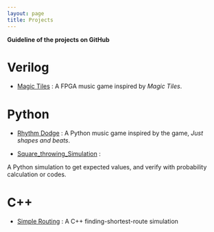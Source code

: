 ```yaml
---
layout: page
title: Projects
---
```


**Guideline of the projects on GitHub** 
# Verilog
- [Magic Tiles](_posts/2025-06-13-Magic-Tiles.md) : A FPGA music game inspired by *Magic Tiles*.

# Python
- [Rhythm Dodge](_posts/2025-06-13-Magic-Tiles.md) : A Python music game inspired by the game, *Just shapes and beats*.

- [Square_throwing_Simulation](_posts/2025-06-13-Magic-Tiles.md) : 

A Python simulation to get expected values, and verify with probability calculation or codes.

# C++
- [Simple Routing](_posts/2025-06-13-Magic-Tiles.md) : A C++ finding-shortest-route simulation